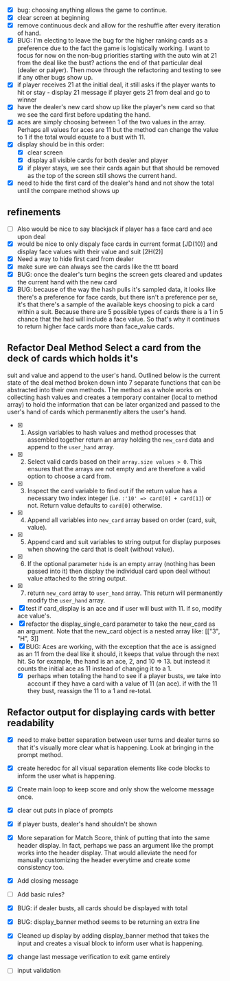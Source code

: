 - [x] bug: choosing anything allows the game to continue.
- [x] clear screen at beginning 
- [x] remove continuous deck and allow for the reshuffle after every iteration of hand.
- [x] BUG: I'm electing to leave the bug for the higher ranking cards as a preference due to the fact the game is logistically working. I want to focus for now on the non-bug priorities starting with the auto win at 21 from the deal like the bust? actions the end of that particular deal (dealer or palyer). Then move through the refactoring and testing to see if any other bugs show up.
- [x] if player receives 21 at the initial deal, it still asks if the player wants to hit or stay - display 21 message if player gets 21 from deal and go to winner
- [x] have the dealer's new card show up like the player's new card so that we see the card first before updating the hand.
- [x] aces are simply choosing between 1 of the two values in the array. Perhaps all values for aces are 11 but the method can change the value to 1 if the total would equate to a bust with 11. 
- [x] display should be in this order:
  - [x] clear screen
  - [x] display all visible cards for both dealer and player
  - [x] if player stays, we see their cards again but that should be removed as the top of the screen still shows the current hand.
- [x] need to hide the first card of the dealer's hand and not show the total until the compare method shows up 

## refinements
- [ ] Also would be nice to say blackjack if player has a face card and ace upon deal
- [x] would be nice to only dispaly face cards in current format [JD(10)] and display face values with their value and suit [2H(2)]
- [x] Need a way to hide first card from dealer
- [x] make sure we can always see the cards like the ttt board
- [x] BUG: once the dealer's turn begins the screen gets cleared and updates the current hand with the new card
- [x] BUG: because of the way the hash pulls it's sampled data, it looks like
  there's a preference for face cards, but there isn't a preference per se,
it's that there's a sample of the available keys choosing to pick a card within
a suit. Because there are 5 possible types of cards there is a 1 in 5 chance
that the had will include a face value. So that's why it continues to return
higher face cards more than face_value cards.

## Refactor Deal Method Select a card from the deck of cards which holds it's
suit and value and append to the user's hand.  Outlined below is the current
state of the deal method broken down into 7 separate functions that can be
abstracted into their own methods. The method as a whole works on collecting
hash values and creates a temporary container (local to method array) to hold
the information that can be later organized and passed to the user's hand of
cards which permanently alters the user's hand.

- [x] 1. Assign variables to hash values and method processes that assembled
  together return an array holding the `new_card` data and append to the
`user_hand` array. 
- [x] 2. Select valid cards based on their `array.size values > 0`. This
  ensures that the arrays are not empty and are therefore a valid option to
choose a card from.
- [x] 3. Inspect the card variable to find out if the return value has a
  necessary two index integer (i.e. `:'10' => card[0] + card[1]`) or not.
Return value defaults to `card[0]` otherwise.
- [x] 4. Append all variables into `new_card` array based on order (card, suit,
  value).
- [x] 5. Append card and suit variables to string output for display purposes
  when showing the card that is dealt (without value). 
- [x] 6. If the optional parameter `hide` is an empty array (nothing has been
  passed into it) then display the individual card upon deal without value
attached to the string output.
- [x] 7. return `new_card` array to `user_hand` array. This return will
  permanently modify the `user_hand` array.
- [x] test if card_display is an ace and if user will bust with 11. if so,
  modify ace value's.
- [x] refactor the display_single_card parameter to take the new_card as an
  argument. Note that the new_card object is a nested array like: [["3", "H",
3]]
- [x] BUG: Aces are working, with the exception that the ace is assigned as an
  11 from the deal like it should, it keeps that value through the next hit. So
for example, the hand is an ace, 2, and 10 => 13. but instead it counts the
initial ace as 11 instead of changing it to a 1.
  - [x] perhaps when totaling the hand to see if a player busts, we take into
    account if they have a card with a value of 11 (an ace). if with the 11
they bust, reassign the 11 to a 1 and re-total.

## Refactor output for displaying cards with better readability

- [x] need to make better separation between user turns and dealer turns so
  that it's visually more clear what is happening. Look at bringing in the
prompt method.
- [x] create heredoc for all visual separation elements like code blocks to
  inform the user what is happening.
- [x] Create main loop to keep score and only show the welcome message once. 
- [x] clear out puts in place of prompts
- [x] if player busts, dealer's hand shouldn't be shown 
- [x] More separation for Match Score, think of putting that into the same header display. In fact, perhaps we pass an argument like the prompt works into the header display. That would alleviate the need for manually customizing the header everytime and create some consistency too.
- [x] Add closing message
- [ ] Add basic rules?
- [x] BUG: if dealer busts, all cards should be displayed with total
- [x] BUG: display_banner method seems to be returning an extra line
- [x]  Cleaned up display by adding display_banner method that takes the input and creates a visual block to inform user what is happening.
- [x] change last message verification to exit game entirely
- [ ] input validation

